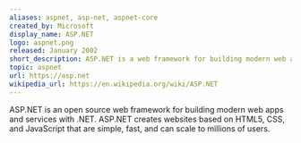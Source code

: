 ```yaml
---
aliases: aspnet, asp-net, aspnet-core
created_by: Microsoft
display_name: ASP.NET
logo: aspnet.png
released: January 2002 
short_description: ASP.NET is a web framework for building modern web apps and services.
topic: aspnet
url: https://asp.net
wikipedia_url: https://en.wikipedia.org/wiki/ASP.NET
---
```

ASP.NET is an open source web framework for building modern web apps and services with .NET. ASP.NET creates websites based on HTML5, CSS, and JavaScript that are simple, fast, and can scale to millions of users.
